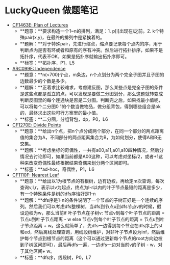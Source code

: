 # LuckyQueen 做题笔记

+ [CF1463E: Plan of Lectures](https://codeforces.com/contest/1463/problem/E)
	+ **题意：**要求构造一个1~n的排列，满足：1. p[i]出现在i之前。2. k个特殊pair(x,y)，在最终的排列中是紧挨着的。
	+ **题解：**对于特殊pair，先进行缩点，缩点要记录每个点内的序，用于判断点内是否有环或者和原有的序有冲突。然后进行拓扑排序，如果不是拓扑序，代表不OK，如果是拓扑序就输出拓扑序即可。
	+ **标签：**拓扑序，P1，L5
+ [ARC099E: Independence](https://atcoder.jp/contests/arc099/tasks/arc099_c)
    + **题意：**n(<700)个点，m条边，n个点划分为两个完全子图并且子图的边数最少的个数是多少。
    + **题解：**正着求比较难求，考虑建反图，那么某些点是完全子图的条件是这些点都是孤立的点，可以发现是要做二分图划分，那么这题就转变成判断反图里的每个连通块是否是二分图。判断完之后，如果找最小值呢，可以将每个二分图0 1的个数当做物品，做分组背包，得到哪些组合是ok的，最终求出这些可行方案里的最小值。
    + **标签：**二分图，分组背包，dp，P0，L6
+ [CF1270E: Divide Points](https://codeforces.com/contest/1270/problem/E)
	+ **题意：**给出n个点，把n个点分成两个部分，在同一个部分的两点距离值的集合为A，不同部分的两点距离集合为B，为如何划分，使得A和B无交集。
	+ **题解：**考虑坐标的奇偶性，一共有a00,a11,a01,a10四种情况，然后分情况去讨论即可，如果当前都是A00这种，可以考虑对坐标/2，或者+1这种来改变奇偶性最终根据结果奇偶来划分两个区间即可。
	+ **标签：**ad-hoc，奇偶性，P1，L6
+ [CF1110F: Nearest Leaf](https://codeforces.com/contest/1110/problem/F)
	+ **题意：**给出以1为根节点的有根树，边有边权，再给定m次查询，每次查询v,l,r，表示以v为起点，终点为l-r以内的叶子节点最短的距离是多少，有一个特殊条件是树的dfs序恰好是1-n
	+ **题解：**dfs序是1-n的条件说明了一个节点的子树正好是一个连续的序列。然后我们可以考虑dfs整棵树，当dfs到节点u到dfs节点v的时候，假设边权为w，那么当前if 叶子节点在子树v: 节点v到每个叶子节点的距离 = 节点u到叶子节点距离 - w else 节点v到每个叶子节点的距离 = 节点u到叶子节点距离 + w。这么就简单了，先dfs一边得到每个节点在dfs序上的st和ed，然后离线处理查询，用线段树维护，对非叶子节点设为inf，然后维护每个节点到根节点的距离（这个可以通过更新每个节点的root方向边权到子树区间即可），最后再dfs一遍，一边dfs一边对当前v的子树 - w，对于其他区间+ w。
	+ **标签：**dfs序，线段树，P0，L7
